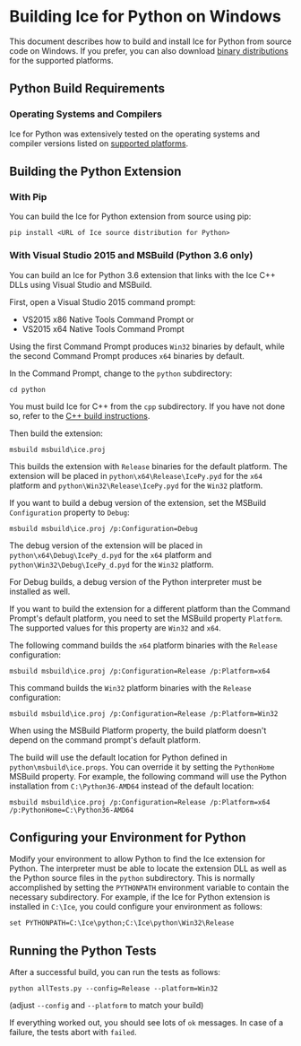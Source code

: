 # Building Ice for Python on Windows

This document describes how to build and install Ice for Python from source code
on Windows. If you prefer, you can also download [binary distributions][1] for
the supported platforms.

## Python Build Requirements

### Operating Systems and Compilers

Ice for Python was extensively tested on the operating systems and compiler versions 
listed on [supported platforms][2].

## Building the Python Extension

### With Pip

You can build the Ice for Python extension from source using pip:
```
pip install <URL of Ice source distribution for Python> 
```
### With Visual Studio 2015 and MSBuild (Python 3.6 only)

You can  build an Ice for Python 3.6 extension that links with the Ice C++
DLLs using Visual Studio and MSBuild.

First, open a Visual Studio 2015 command prompt:

- VS2015 x86 Native Tools Command Prompt
or
- VS2015 x64 Native Tools Command Prompt

Using the first Command Prompt produces `Win32` binaries by default, while
the second Command Prompt produces `x64` binaries by default.

In the Command Prompt, change to the `python` subdirectory:
```
cd python
```
You must build Ice for C++ from the `cpp` subdirectory. If you have not done so,
refer to the [C++ build instructions](../cpp/BuildInstructionsWindows.md).

Then build the extension:
```
msbuild msbuild\ice.proj
```
This builds the extension with `Release` binaries for the default platform. The
extension will be placed in `python\x64\Release\IcePy.pyd` for the `x64`
platform and `python\Win32\Release\IcePy.pyd` for the `Win32` platform.

If you want to build a debug version of the extension, set the MSBuild
`Configuration` property to `Debug`:
```
msbuild msbuild\ice.proj /p:Configuration=Debug
```
The debug version of the extension will be placed in
`python\x64\Debug\IcePy_d.pyd` for the `x64` platform and
`python\Win32\Debug\IcePy_d.pyd` for the `Win32` platform.

For Debug builds, a debug version of the Python interpreter must be installed
as well.

If you want to build the extension for a different platform than the Command
Prompt's default platform, you need to set the MSBuild property `Platform`. The
supported values for this property are `Win32` and `x64`.

The following command builds the `x64` platform binaries with the `Release`
configuration:
```
msbuild msbuild\ice.proj /p:Configuration=Release /p:Platform=x64
```
This command builds the `Win32` platform binaries with the `Release`
configuration:
```
msbuild msbuild\ice.proj /p:Configuration=Release /p:Platform=Win32
```
When using the MSBuild Platform property, the build platform doesn't depend
on the command prompt's default platform.

The build will use the default location for Python defined in
`python\msbuild\ice.props`. You can override it by setting the `PythonHome`
MSBuild property. For example, the following command will use the Python
installation from `C:\Python36-AMD64` instead of the default location:
```
msbuild msbuild\ice.proj /p:Configuration=Release /p:Platform=x64 /p:PythonHome=C:\Python36-AMD64
```
## Configuring your Environment for Python

Modify your environment to allow Python to find the Ice extension for Python.
The interpreter must be able to locate the extension DLL as well as the Python
source files in the `python` subdirectory. This is normally accomplished by
setting the `PYTHONPATH` environment variable to contain the necessary
subdirectory. For example, if the Ice for Python extension is installed in
`C:\Ice`, you could configure your environment as follows:
```
set PYTHONPATH=C:\Ice\python;C:\Ice\python\Win32\Release
```
## Running the Python Tests

After a successful build, you can run the tests as follows:
```
python allTests.py --config=Release --platform=Win32
```
(adjust `--config` and `--platform` to match your build)

If everything worked out, you should see lots of `ok` messages. In case of a
failure, the tests abort with `failed`.

[1]: https://zeroc.com/distributions/ice
[2]: https://doc.zeroc.com/display/Rel/Supported+Platforms+for+Ice+3.7.0
[3]: https://github.com/zeroc-ice/ice-builder-visualstudio
